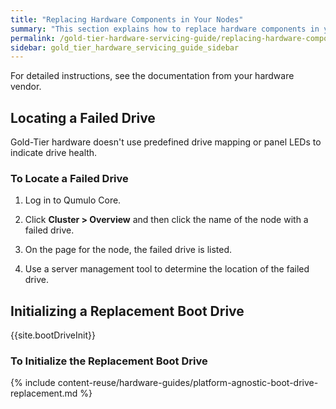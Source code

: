 ```yaml
---
title: "Replacing Hardware Components in Your Nodes"
summary: "This section explains how to replace hardware components in your platform's nodes."
permalink: /gold-tier-hardware-servicing-guide/replacing-hardware-components.html
sidebar: gold_tier_hardware_servicing_guide_sidebar
---
```


For detailed instructions, see the documentation from your hardware vendor.


## Locating a Failed Drive
Gold-Tier hardware doesn't use predefined drive mapping or panel LEDs to indicate drive health.


### To Locate a Failed Drive

1. Log in to Qumulo Core.

1. Click **Cluster > Overview** and then click the name of the node with a failed drive.

1. On the page for the node, the failed drive is listed.

1. Use a server management tool to determine the location of the failed drive.


## Initializing a Replacement Boot Drive
{{site.bootDriveInit}}

### To Initialize the Replacement Boot Drive

{% include content-reuse/hardware-guides/platform-agnostic-boot-drive-replacement.md %}
